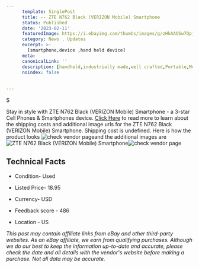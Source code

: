 ```yaml
---
      template: SinglePost
      title: -- ZTE N762 Black (VERIZON Mobile) Smartphone
      status: Published
      date: '2023-02-11'
      featuredImage: https://i.ebayimg.com/thumbs/images/g/zHkAAOSw7Qpj5UvO/s-l225.jpg
      category: News , Updates
      excerpt: >-
        [smartphone,device ,hand held device]
      meta:
      canonicalLink: ''
      description: [handheld,industrially made,well crafted,Portable,Mobile,Compact,Convenient,Lightweight,Maneuverable,Man-portable,Miniature,Carriable,Hand-held,Light,Holdable,Transportable,Mobile device,Pocket-sized,On-the-go,Wireless,Cordless,Compact size,Convenient size, smartphone,device ,hand held device]
      noindex: false
      
        
---
```

$

Stay in style with ZTE N762 Black (VERIZON Mobile) Smartphone - a 3-star Cell Phones & Smartphones device. [Click Here](https://www.ebay.com/itm/115701474533?hash=item1af05864e5%3Ag%3AzHkAAOSw7Qpj5UvO&mkevt=1&mkcid=1&mkrid=711-53200-19255-0&campid=%253CePNCampaignId%253E&customid=%253CreferenceId%253E&toolid=10049) to read more to learn about the shipping costs and additional image urls for the ZTE N762 Black (VERIZON Mobile) Smartphone. Shipping cost is undefined. Here is how the product looks ![check vendor page](https://i.ebayimg.com/thumbs/images/g/zHkAAOSw7Qpj5UvO/s-l225.jpg)and the additional images are![ZTE N762 Black (VERIZON Mobile) Smartphone](https://i.ebayimg.com/images/g/zHkAAOSw7Qpj5UvO/s-l1600.jpg)![check vendor page](https://origin-galleryplus.ebayimg.com/ws/web/115701474533_2_0_1/225x225.jpg,https://origin-galleryplus.ebayimg.com/ws/web/115701474533_3_0_1/225x225.jpg)



 ## Technical Facts 



     
      

 - Condition- Used 


      

 - Listed Price- 18.95 


      

 - Currency- USD 


      

 - Feedback score - 486 


      

 - Location - US 


      
      

 *_This post may contain affiliate links from eBay and other third-party websites. As an eBay affiliate, we earn from qualifying purchases. Although we do our best to keep the information up-to-date and accurate, please check the date and all details with the vendor's website before making a purchase. Not all data may be accurate._*






